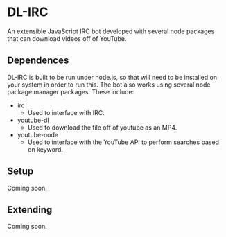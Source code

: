 # DL-IRC
An extensible JavaScript IRC bot developed with several node packages that can download videos off of YouTube.

## Dependences
DL-IRC is built to be run under node.js, so that will need to be installed on your system in order to run this. The bot also works using several node package manager packages. These include:  
* irc
	* Used to interface with IRC.
* youtube-dl
	* Used to download the file off of youtube as an MP4.
* youtube-node
	* Used to interface with the YouTube API to perform searches based on keyword.

## Setup
Coming soon.

## Extending
Coming soon.

